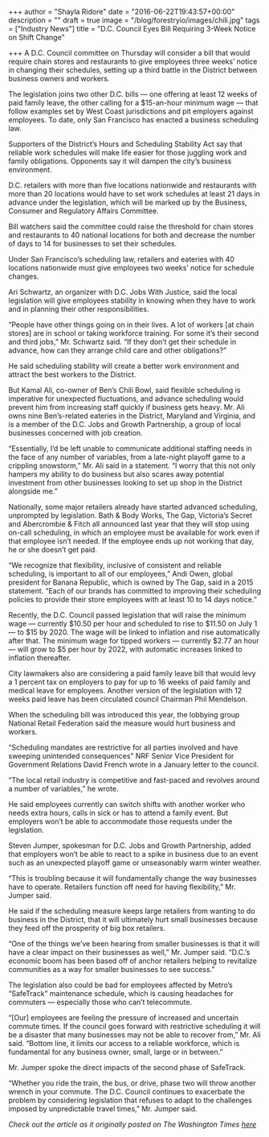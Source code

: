 +++
author = "Shayla Ridore"
date = "2016-06-22T19:43:57+00:00"
description = ""
draft = true
image = "/blog/forestryio/images/chili.jpg"
tags = ["Industry News"]
title = "D.C. Council Eyes Bill Requiring 3-Week Notice on Shift Change"

+++
A D.C. Council committee on Thursday will consider a bill that would require chain stores and restaurants to give employees three weeks’ notice in changing their schedules, setting up a third battle in the District between business owners and workers.

The legislation joins two other D.C. bills — one offering at least 12 weeks of paid family leave, the other calling for a $15-an-hour minimum wage — that follow examples set by West Coast jurisdictions and pit employers against employees. To date, only San Francisco has enacted a business scheduling law.

Supporters of the District’s Hours and Scheduling Stability Act say that reliable work schedules will make life easier for those juggling work and family obligations. Opponents say it will dampen the city’s business environment.

D.C. retailers with more than five locations nationwide and restaurants with more than 20 locations would have to set work schedules at least 21 days in advance under the legislation, which will be marked up by the Business, Consumer and Regulatory Affairs Committee.

Bill watchers said the committee could raise the threshold for chain stores and restaurants to 40 national locations for both and decrease the number of days to 14 for businesses to set their schedules.

Under San Francisco’s scheduling law, retailers and eateries with 40 locations nationwide must give employees two weeks’ notice for schedule changes.

Ari Schwartz, an organizer with D.C. Jobs With Justice, said the local legislation will give employees stability in knowing when they have to work and in planning their other responsibilities.

“People have other things going on in their lives. A lot of workers [at chain stores] are in school or taking workforce training. For some it’s their second and third jobs,” Mr. Schwartz said. “If they don’t get their schedule in advance, how can they arrange child care and other obligations?”

He said scheduling stability will create a better work environment and attract the best workers to the District.

But Kamal Ali, co-owner of Ben’s Chili Bowl, said flexible scheduling is imperative for unexpected fluctuations, and advance scheduling would prevent him from increasing staff quickly if business gets heavy. Mr. Ali owns nine Ben’s-related eateries in the District, Maryland and Virginia, and is a member of the D.C. Jobs and Growth Partnership, a group of local businesses concerned with job creation.

“Essentially, I’d be left unable to communicate additional staffing needs in the face of any number of variables, from a late-night playoff game to a crippling snowstorm,” Mr. Ali said in a statement. “I worry that this not only hampers my ability to do business but also scares away potential investment from other businesses looking to set up shop in the District alongside me.”

Nationally, some major retailers already have started advanced scheduling, unprompted by legislation. Bath & Body Works, The Gap, Victoria’s Secret and Abercrombie & Fitch all announced last year that they will stop using on-call scheduling, in which an employee must be available for work even if that employee isn’t needed. If the employee ends up not working that day, he or she doesn’t get paid.

“We recognize that flexibility, inclusive of consistent and reliable scheduling, is important to all of our employees,” Andi Owen, global president for Banana Republic, which is owned by The Gap, said in a 2015 statement. “Each of our brands has committed to improving their scheduling policies to provide their store employees with at least 10 to 14 days notice.”

Recently, the D.C. Council passed legislation that will raise the minimum wage — currently $10.50 per hour and scheduled to rise to $11.50 on July 1 — to $15 by 2020\. The wage will be linked to inflation and rise automatically after that. The minimum wage for tipped workers — currently $2.77 an hour — will grow to $5 per hour by 2022, with automatic increases linked to inflation thereafter.

City lawmakers also are considering a paid family leave bill that would levy a 1 percent tax on employers to pay for up to 16 weeks of paid family and medical leave for employees. Another version of the legislation with 12 weeks paid leave has been circulated council Chairman Phil Mendelson.

When the scheduling bill was introduced this year, the lobbying group National Retail Federation said the measure would hurt business and workers.

“Scheduling mandates are restrictive for all parties involved and have sweeping unintended consequences” NRF Senior Vice President for Government Relations David French wrote in a January letter to the council.

“The local retail industry is competitive and fast-paced and revolves around a number of variables,” he wrote.

He said employees currently can switch shifts with another worker who needs extra hours, calls in sick or has to attend a family event. But employers won’t be able to accommodate those requests under the legislation.

Steven Jumper, spokesman for D.C. Jobs and Growth Partnership, added that employers won’t be able to react to a spike in business due to an event such as an unexpected playoff game or unseasonably warm winter weather.

“This is troubling because it will fundamentally change the way businesses have to operate. Retailers function off need for having flexibility,” Mr. Jumper said.

He said if the scheduling measure keeps large retailers from wanting to do business in the District, that it will ultimately hurt small businesses because they feed off the prosperity of big box retailers.

“One of the things we’ve been hearing from smaller businesses is that it will have a clear impact on their businesses as well,” Mr. Jumper said. “D.C.’s economic boom has been based off of anchor retailers helping to revitalize communities as a way for smaller businesses to see success.”

The legislation also could be bad for employees affected by Metro’s “SafeTrack” maintenance schedule, which is causing headaches for commuters — especially those who can’t telecommute.

“[Our] employees are feeling the pressure of increased and uncertain commute times. If the council goes forward with restrictive scheduling it will be a disaster that many businesses may not be able to recover from,” Mr. Ali said. “Bottom line, it limits our access to a reliable workforce, which is fundamental for any business owner, small, large or in between.”

Mr. Jumper spoke the direct impacts of the second phase of SafeTrack.

“Whether you ride the train, the bus, or drive, phase two will throw another wrench in your commute. The D.C. Council continues to exacerbate the problem by considering legislation that refuses to adapt to the challenges imposed by unpredictable travel times,” Mr. Jumper said.

_Check out the article as it originally posted on The Washington Times [here](http://www.washingtontimes.com/news/2016/jun/21/dc-council-eyes-bill-requiring-3-week-notice-on-sh/)_